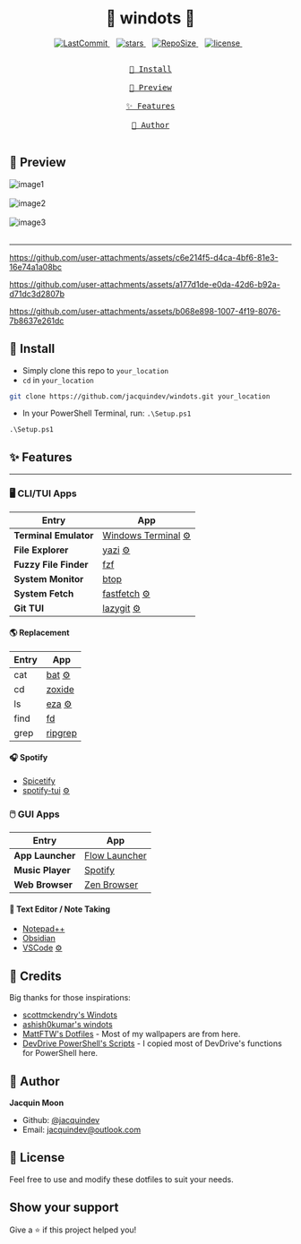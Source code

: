 <h1 align="center">👋 windots 👋</h1>

<div align="center">
<p align="center">
  <a href="https://github.com/jacquindev/windots/commit">
    <img alt="LastCommit" src="https://img.shields.io/github/last-commit/jacquindev/windots/main?style=for-the-badge&logo=github&color=%237dcfff">
  </a>&nbsp;&nbsp;
  <a href="https://github.com/jacquindev/windots/stars">
    <img alt="stars" src="https://img.shields.io/github/stars/jacquindev/windots?style=for-the-badge&logo=github&color=%23f7768e">
  </a>&nbsp;&nbsp;
  <a href="https://github.com/jacquindev/windots/">
    <img alt="RepoSize" src="https://img.shields.io/github/repo-size/jacquindev/windots?style=for-the-badge&logo=hyprland&logoColor=f9e2af&label=Size&labelColor=302D41&color=f9e2af">
  </a>&nbsp;&nbsp;
  <a href="https://github.com/jacquindev/windots/LICENSE">
    <img alt="license" src="https://img.shields.io/github/license/jacquindev/windots?style=for-the-badge&logo=&color=CBA6F7&logoColor=CBA6F7&labelColor=302D41">
  </a>&nbsp;&nbsp;
</p>
</div>

<div align="center">
  <a href="#install"><kbd><br> 🌷 Install <br></kbd></a>&ensp;&ensp;
  <a href="#preview"><kbd><br> 🌆 Preview <br></kbd></a>&ensp;&ensp;
  <a href="#features"><kbd><br> ✨ Features <br></kbd></a>&ensp;&ensp;
  <a href="#author"><kbd><br> 👤 Author <br> </kbd></a>&ensp;&ensp;
</div>

<h2 id="preview">🌆 Preview</h2>

![image1](https://github.com/user-attachments/assets/8592a014-081d-4130-b11c-8848f3c53af3)<br/><br/>
![image2](https://github.com/user-attachments/assets/ba8b4031-249c-442e-9afd-939f680e1c9e)<br/><br/>
![image3](https://github.com/user-attachments/assets/bac06b45-6de9-4941-80c1-9d1158611637)<br/><br/>

<hr/>

https://github.com/user-attachments/assets/c6e214f5-d4ca-4bf6-81e3-16e74a1a08bc

https://github.com/user-attachments/assets/a177d1de-e0da-42d6-b92a-d71dc3d2807b

https://github.com/user-attachments/assets/b068e898-1007-4f19-8076-7b8637e261dc

<h2 id="install">🌷 Install</h2>

- Simply clone this repo to `your_location`
- `cd` in `your_location`

```bash
git clone https://github.com/jacquindev/windots.git your_location
```

- In your PowerShell Terminal, run: `.\Setup.ps1`

```pwsh
.\Setup.ps1
```

<h2 id="features">✨ Features</h2>

<hr/>

### 🖥️ CLI/TUI Apps

| Entry                 | App                                                                                           |
| --------------------- | --------------------------------------------------------------------------------------------- |
| **Terminal Emulator** | [Windows Terminal](https://github.com/microsoft/terminal) [⚙️](./windows/settings.json)       |
| **File Explorer**     | [yazi](https://github.com/sxyazi/yazi) [⚙️](./config/yazi/)                                   |
| **Fuzzy File Finder** | [fzf](https://github.com/junegunn/fzf)                                                        |
| **System Monitor**    | [btop](https://github.com/aristocratos/btop)                                                  |
| **System Fetch**      | [fastfetch](https://github.com/fastfetch-cli/fastfetch) [⚙️](./config/fastfetch/config.jsonc) |
| **Git TUI**           | [lazygit](https://github.com/jesseduffield/lazygit) [⚙️](./config/lazygit/config.yml)         |

#### 🌎 Replacement

| Entry | App                                                                      |
| ----- | ------------------------------------------------------------------------ |
| cat   | [bat](https://github.com/sharkdp/bat) [⚙️](./config/bat/config)          |
| cd    | [zoxide](https://github.com/ajeetdsouza/zoxide)                          |
| ls    | [eza](https://github.com/eza-community/eza) [⚙️](./config/eza/theme.yml) |
| find  | [fd](https://github.com/sharkdp/fd)                                      |
| grep  | [ripgrep](https://github.com/sharkdp/ripgrep)                            |

#### 🎧 Spotify

- [Spicetify](https://spicetify.app/)
- [spotify-tui](https://github.com/Rigellute/spotify-tui) [⚙️](./config/spotify-tui/config.yml)

### 🖱️ GUI Apps

| Entry            | App                                            |
| ---------------- | ---------------------------------------------- |
| **App Launcher** | [Flow Launcher](https://www.flowlauncher.com/) |
| **Music Player** | [Spotify](https://open.spotify.com/)           |
| **Web Browser**  | [Zen Browser](https://www.zen-browser.com/)    |

#### 📝 Text Editor / Note Taking

- [Notepad++](https://notepad-plus-plus.org/)
- [Obsidian](https://obsidian.md/)
- [VSCode](https://code.visualstudio.com/) [⚙️](./vscode/settings.json)

<h2 id="credits">🎉 Credits</h2>

Big thanks for those inspirations:

- [scottmckendry's Windots](https://github.com/scottmckendry/Windots)
- [ashish0kumar's windots](https://github.com/ashish0kumar/windots)
- [MattFTW's Dotfiles](https://github.com/Matt-FTW/dotfiles) - Most of my wallpapers are from here.
- [DevDrive PowerShell's Scripts](https://github.com/ran-dall/Dev-Drive) - I copied most of DevDrive's functions for PowerShell here.

<h2 id="author">👤 Author</h2></h2>

**Jacquin Moon**

- Github: [@jacquindev](https://github.com/jacquindev)
- Email: jacquindev@outlook.com

## 📜 License

Feel free to use and modify these dotfiles to suit your needs.

## Show your support

Give a ⭐️ if this project helped you!
